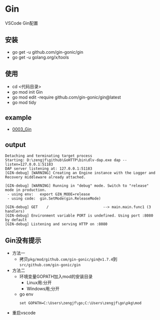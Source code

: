 # Gin

VSCode Gin配置

## 安装

* go get -u github.com/gin-gonic/gin
* go get -u golang.org/x/tools

## 使用

* cd \<代码目录\>
* go mod init Gin
* go mod edit -require github.com/gin-gonic/gin@latest
* go mod tidy

## example

* [0003_Gin](../src/0003_Gin)

## output

```
Detaching and terminating target process
Starting: D:\zengjf\github\GoHTTP\bin\dlv-dap.exe dap --listen=127.0.0.1:51183
DAP server listening at: 127.0.0.1:51183
[GIN-debug] [WARNING] Creating an Engine instance with the Logger and Recovery middleware already attached.

[GIN-debug] [WARNING] Running in "debug" mode. Switch to "release" mode in production.
 - using env:	export GIN_MODE=release
 - using code:	gin.SetMode(gin.ReleaseMode)

[GIN-debug] GET    /                         --> main.main.func1 (3 handlers)
[GIN-debug] Environment variable PORT is undefined. Using port :8080 by default
[GIN-debug] Listening and serving HTTP on :8080
```

## Gin没有提示

* 方法一
  * 拷贝`pkg/mod/github.com/gin-gonic/gin@v1.7.4`到`src/github.com/gin-gonic/gin`
* 方法二
  * 环境变量GOPATH加入mod的安装目录
    * Linux用:分开
    * Windows用;分开
  * go env
    ```
    set GOPATH=C:\Users\zengjf\go;C:\Users\zengjf\go\pkg\mod
    ```
* 重启vscode
